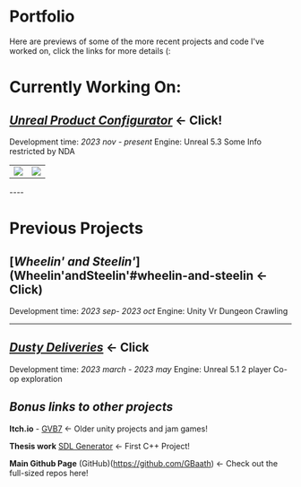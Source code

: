 # Portfolio
Here are previews of some of the more recent projects and code I've worked on, click the links for more details (:

# Currently Working On:

## [***Unreal Product Configurator***](UnrealProductConfigurator#unreal-product-configurator) <- Click!
Development time: *2023 nov - present*
Engine: Unreal 5.3
Some Info restricted by NDA

<table>
  <tr>
    <td width="50%"><img src="Images\.png" /></td>
    <td width="50%"><img src="Images\.png" /></td>
  </tr>
</table>
----

# Previous Projects

## [***Wheelin' and Steelin'***](Wheelin'andSteelin'#wheelin-and-steelin <- Click)
Development time: *2023 sep- 2023 oct*
Engine: Unity
Vr Dungeon Crawling

----

## [***Dusty Deliveries***](DustyDeliveries#dusty-deliveries) <- Click
Development time: *2023 march - 2023 may*
Engine: Unreal 5.1
2 player Co-op exploration


## *Bonus links to other projects*

**Itch.io** - [GVB7](https://gvb7.itch.io/) <- Older unity projects and jam games!

**Thesis work** [SDL Generator](https://github.com/GBaath/SDL2-IslandGen-Examensarbete) <- First C++ Project!

**Main Github Page** (GitHub)(https://github.com/GBaath) <- Check out the full-sized repos here!

